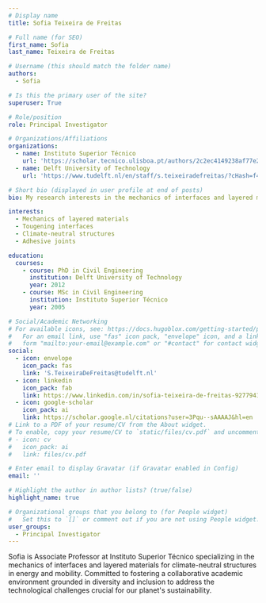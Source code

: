 ```yaml
---
# Display name
title: Sofia Teixeira de Freitas

# Full name (for SEO)
first_name: Sofia
last_name: Teixeira de Freitas

# Username (this should match the folder name)
authors:
  - Sofia

# Is this the primary user of the site?
superuser: True

# Role/position
role: Principal Investigator

# Organizations/Affiliations
organizations:
  - name: Instituto Superior Técnico
    url: 'https://scholar.tecnico.ulisboa.pt/authors/2c2ec4149238af77e2273c3a9f03e4e5262abf2e8766bb9164a2a80e032f8bc7/records'
  - name: Delft University of Technology
    url: 'https://www.tudelft.nl/en/staff/s.teixeiradefreitas/?cHash=f42287d04d5c8e0ae842b1c43b4ce59a'

# Short bio (displayed in user profile at end of posts)
bio: My research interests in the mechanics of interfaces and layered materials for climate-neutral structures in energy and mobility. Committed to fostering a collaborative academic environment grounded in diversity and inclusion to address the technological challenges crucial for our planet's sustainability.

interests:
  - Mechanics of layered materials
  - Tougening interfaces
  - Climate-neutral structures
  - Adhesive joints

education:
  courses:
    - course: PhD in Civil Engineering
      institution: Delft University of Technology
      year: 2012
    - course: MSc in Civil Engineering
      institution: Instituto Superior Técnico
      year: 2005

# Social/Academic Networking
# For available icons, see: https://docs.hugoblox.com/getting-started/page-builder/#icons
#   For an email link, use "fas" icon pack, "envelope" icon, and a link in the
#   form "mailto:your-email@example.com" or "#contact" for contact widget.
social:
  - icon: envelope
    icon_pack: fas
    link: 'S.TeixeiraDeFreitas@tudelft.nl'
  - icon: linkedin
    icon_pack: fab
    link: https://www.linkedin.com/in/sofia-teixeira-de-freitas-9277941b/?originalSubdomain=nl
  - icon: google-scholar
    icon_pack: ai
    link: https://scholar.google.nl/citations?user=3Pqu--sAAAAJ&hl=en
# Link to a PDF of your resume/CV from the About widget.
# To enable, copy your resume/CV to `static/files/cv.pdf` and uncomment the lines below.
# - icon: cv
#   icon_pack: ai
#   link: files/cv.pdf

# Enter email to display Gravatar (if Gravatar enabled in Config)
email: ''

# Highlight the author in author lists? (true/false)
highlight_name: true

# Organizational groups that you belong to (for People widget)
#   Set this to `[]` or comment out if you are not using People widget.
user_groups:
  - Principal Investigator
---
```


Sofia is Associate Professor at Instituto Superior Técnico specializing in the mechanics of interfaces and layered materials for climate-neutral structures in energy and mobility. Committed to fostering a collaborative academic environment grounded in diversity and inclusion to address the technological challenges crucial for our planet's sustainability.
